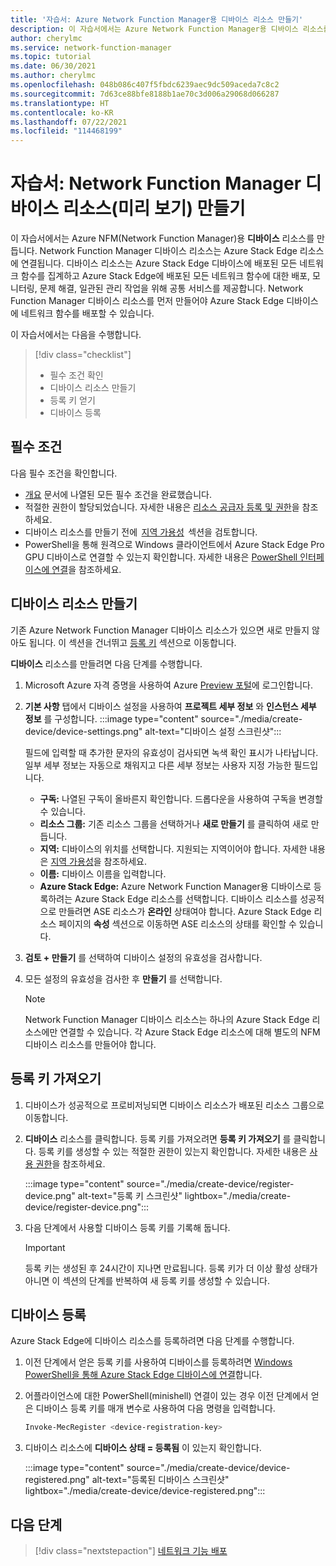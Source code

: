 ```yaml
---
title: '자습서: Azure Network Function Manager용 디바이스 리소스 만들기'
description: 이 자습서에서는 Azure Network Function Manager용 디바이스 리소스를 만드는 방법을 알아봅니다.
author: cherylmc
ms.service: network-function-manager
ms.topic: tutorial
ms.date: 06/30/2021
ms.author: cherylmc
ms.openlocfilehash: 048b086c407f5fbdc6239aec9dc509aceda7c8c2
ms.sourcegitcommit: 7d63ce88bfe8188b1ae70c3d006a29068d066287
ms.translationtype: HT
ms.contentlocale: ko-KR
ms.lasthandoff: 07/22/2021
ms.locfileid: "114468199"
---
```

# <a name="tutorial-create-a-network-function-manager-device-resource-preview"></a>자습서: Network Function Manager 디바이스 리소스(미리 보기) 만들기

이 자습서에서는 Azure NFM(Network Function Manager)용 **디바이스** 리소스를 만듭니다. Network Function Manager 디바이스 리소스는 Azure Stack Edge 리소스에 연결됩니다. 디바이스 리소스는 Azure Stack Edge 디바이스에 배포된 모든 네트워크 함수를 집계하고 Azure Stack Edge에 배포된 모든 네트워크 함수에 대한 배포, 모니터링, 문제 해결, 일관된 관리 작업을 위해 공통 서비스를 제공합니다. Network Function Manager 디바이스 리소스를 먼저 만들어야 Azure Stack Edge 디바이스에 네트워크 함수를 배포할 수 있습니다.

이 자습서에서는 다음을 수행합니다.

> [!div class="checklist"]
> * 필수 조건 확인
> * 디바이스 리소스 만들기
> * 등록 키 얻기
> * 디바이스 등록

## <a name="prerequisites"></a><a name="pre"></a>필수 조건

다음 필수 조건을 확인합니다.

* [개요](overview.md#prereq) 문서에 나열된 모든 필수 조건을 완료했습니다.
* 적절한 권한이 할당되었습니다. 자세한 내용은 [리소스 공급자 등록 및 권한](overview.md#permissions)을 참조하세요.
* 디바이스 리소스를 만들기 전에  [지역 가용성](overview.md#regions)  섹션을 검토합니다.
* PowerShell을 통해 원격으로 Windows 클라이언트에서 Azure Stack Edge Pro GPU 디바이스로 연결할 수 있는지 확인합니다. 자세한 내용은 [PowerShell 인터페이스에 연결](../databox-online/azure-stack-edge-gpu-connect-powershell-interface.md#connect-to-the-powershell-interface)을 참조하세요.

## <a name="create-a-device-resource"></a><a name="create"></a>디바이스 리소스 만들기

기존 Azure Network Function Manager 디바이스 리소스가 있으면 새로 만들지 않아도 됩니다. 이 섹션을 건너뛰고 [등록 키](#key) 섹션으로 이동합니다.

**디바이스** 리소스를 만들려면 다음 단계를 수행합니다.

1. Microsoft Azure 자격 증명을 사용하여 Azure [Preview 포털](https://aka.ms/AzureNetworkFunctionManager)에 로그인합니다.

1. **기본 사항** 탭에서 디바이스 설정을 사용하여 **프로젝트 세부 정보** 와 **인스턴스 세부 정보** 를 구성합니다.
   :::image type="content" source="./media/create-device/device-settings.png" alt-text="디바이스 설정 스크린샷":::

   필드에 입력할 때 추가한 문자의 유효성이 검사되면 녹색 확인 표시가 나타납니다. 일부 세부 정보는 자동으로 채워지고 다른 세부 정보는 사용자 지정 가능한 필드입니다.

   * **구독:** 나열된 구독이 올바른지 확인합니다. 드롭다운을 사용하여 구독을 변경할 수 있습니다.
   * **리소스 그룹:** 기존 리소스 그룹을 선택하거나 **새로 만들기** 를 클릭하여 새로 만듭니다.
   * **지역:** 디바이스의 위치를 선택합니다. 지원되는 지역이어야 합니다. 자세한 내용은 [지역 가용성](overview.md#regions)을 참조하세요.
   * **이름:** 디바이스 이름을 입력합니다.
   * **Azure Stack Edge:** Azure Network Function Manager용 디바이스로 등록하려는 Azure Stack Edge 리소스를 선택합니다. 디바이스 리소스를 성공적으로 만들려면 ASE 리소스가 **온라인** 상태여야 합니다. Azure Stack Edge 리소스 페이지의 **속성** 섹션으로 이동하면 ASE 리소스의 상태를 확인할 수 있습니다.
1. **검토 + 만들기** 를 선택하여 디바이스 설정의 유효성을 검사합니다.
1. 모든 설정의 유효성을 검사한 후 **만들기** 를 선택합니다.
   
   >[!NOTE]
   >Network Function Manager 디바이스 리소스는 하나의 Azure Stack Edge 리소스에만 연결할 수 있습니다. 각 Azure Stack Edge 리소스에 대해 별도의 NFM 디바이스 리소스를 만들어야 합니다.
   >

## <a name="get-the-registration-key"></a><a name="key"></a>등록 키 가져오기

1. 디바이스가 성공적으로 프로비저닝되면 디바이스 리소스가 배포된 리소스 그룹으로 이동합니다.
1. **디바이스** 리소스를 클릭합니다. 등록 키를 가져오려면 **등록 키 가져오기** 를 클릭합니다. 등록 키를 생성할 수 있는 적절한 권한이 있는지 확인합니다. 자세한 내용은 [사용 권한](overview.md#permissions)을 참조하세요.

   :::image type="content" source="./media/create-device/register-device.png" alt-text="등록 키 스크린샷" lightbox="./media/create-device/register-device.png":::
1. 다음 단계에서 사용할 디바이스 등록 키를 기록해 둡니다.

   > [!IMPORTANT]
   > 등록 키는 생성된 후 24시간이 지나면 만료됩니다. 등록 키가 더 이상 활성 상태가 아니면 이 섹션의 단계를 반복하여 새 등록 키를 생성할 수 있습니다.
   >

## <a name="register-the-device"></a><a name="registration"></a>디바이스 등록

Azure Stack Edge에 디바이스 리소스를 등록하려면 다음 단계를 수행합니다.

1. 이전 단계에서 얻은 등록 키를 사용하여 디바이스를 등록하려면 [Windows PowerShell을 통해 Azure Stack Edge 디바이스에 연결](../databox-online/azure-stack-edge-gpu-connect-powershell-interface.md#connect-to-the-powershell-interface)합니다.

1. 어플라이언스에 대한 PowerShell(minishell) 연결이 있는 경우 이전 단계에서 얻은 디바이스 등록 키를 매개 변수로 사용하여 다음 명령을 입력합니다.
   ```powershell
   Invoke-MecRegister <device-registration-key>
   ```

1. 디바이스 리소스에 **디바이스 상태 = 등록됨** 이 있는지 확인합니다.

   :::image type="content" source="./media/create-device/device-registered.png" alt-text="등록된 디바이스 스크린샷" lightbox="./media/create-device/device-registered.png":::
 
## <a name="next-steps"></a>다음 단계

> [!div class="nextstepaction"]
> [네트워크 기능 배포](deploy-functions.md)
